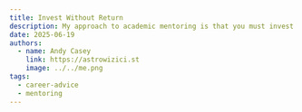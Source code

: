 ```yaml
---
title: Invest Without Return
description: My approach to academic mentoring is that you must invest without return.
date: 2025-06-19
authors:
  - name: Andy Casey
    link: https://astrowizici.st
    image: ../../me.png
tags:
  - career-advice
  - mentoring
---
```


